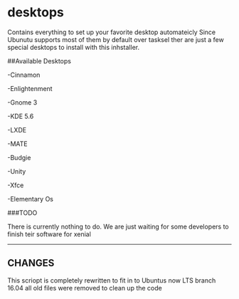 # desktops
Contains everything to set up your favorite desktop automateicly
Since Ubunutu supports most of them by default over tasksel ther are just a few special desktops to install with this inhstaller.

##Available Desktops

-Cinnamon

-Enlightenment 

-Gnome 3

-KDE 5.6

-LXDE

-MATE

-Budgie

-Unity

-Xfce

-Elementary Os



###TODO

There is currently nothing to do. We are just waiting for some developers to finish teir software for xenial

----------
CHANGES
---------
This scriopt is completely rewritten to fit in to Ubuntus now LTS branch 16.04
all old files were removed to clean up the code

